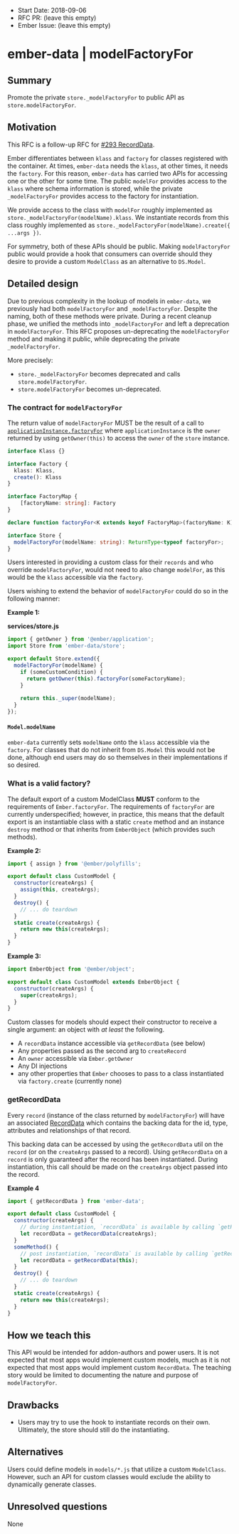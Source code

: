 - Start Date: 2018-09-06
- RFC PR: (leave this empty)
- Ember Issue: (leave this empty)

# ember-data | modelFactoryFor

## Summary

Promote the private `store._modelFactoryFor` to public API as `store.modelFactoryFor`.

## Motivation

This RFC is a follow-up RFC for [#293 RecordData](https://github.com/emberjs/rfcs/pull/293).

Ember differentiates between `klass` and `factory` for classes registered with the container.
 At times, `ember-data` needs the `klass`, at other times, it needs the `factory`. For this reason,
`ember-data` has carried two APIs for accessing one or the other for some time. The public `modelFor`
 provides access to the `klass` where schema information is stored, while the private `_modelFactoryFor`
 provides access to the factory for instantiation.
 
We provide access to the class with `modelFor` roughly implemented as `store._modelFactoryFor(modelName).klass`.
We instantiate records from this class roughly implemented as `store._modelFactoryFor(modelName).create({ ...args })`.

For symmetry, both of these APIs should be public. Making `modelFactoryFor` public would provide a hook
 that consumers can override should they desire to provide a custom `ModelClass` as an alternative
 to `DS.Model`.

## Detailed design
Due to previous complexity in the lookup of models in `ember-data`, we previously had both `modelFactoryFor`
and `_modelFactoryFor`. Despite the naming, both of these methods were private. During a recent cleanup phase,
we unified the methods into `_modelFactoryFor` and left a deprecation in `modelFactoryFor`. This RFC proposes
un-deprecating the `modelFactoryFor` method and making it public, while deprecating the private `_modelFactoryFor`.

More precisely:

- `store._modelFactoryFor` becomes deprecated and calls `store.modelFactoryFor`.
- `store.modelFactoryFor` becomes un-deprecated.

### The contract for `modelFactoryFor`

The return value of `modelFactoryFor` MUST be the result of a call to [`applicationInstance.factoryFor`](https://www.emberjs.com/api/ember/3.4/classes/ApplicationInstance/methods/factoryFor?anchor=factoryFor)
 where `applicationInstance` is the `owner` returned by using `getOwner(this)` to access the `owner` of the `store` instance.

```typescript
interface Klass {}

interface Factory {
  klass: Klass,
  create(): Klass
}

interface FactoryMap {
    [factoryName: string]: Factory
}

declare function factoryFor<K extends keyof FactoryMap>(factoryName: K): FactoryMap[K];

interface Store {
  modelFactoryFor(modelName: string): ReturnType<typeof factoryFor>;
}
```

Users interested in providing a custom class for their `records` and who override `modelFactoryFor`,
 would not need to also change `modelFor`, as this would be the `klass` accessible via the `factory`.

Users wishing to extend the behavior of `modelFactoryFor` could do so in the following manner:

**Example 1:**

**services/store.js**
```js
import { getOwner } from '@ember/application';
import Store from 'ember-data/store';

export default Store.extend({
  modelFactoryFor(modelName) {
    if (someCustomCondition) {
      return getOwner(this).factoryFor(someFactoryName);
    }
    
    return this._super(modelName);
  }
});
```
 
 #### `Model.modelName`
 
 `ember-data` currently sets `modelName` onto the `klass` accessible via the `factory`. For classes that do not
   inherit from `DS.Model` this would not be done, although end users may do so themselves in their implementations
   if so desired.

### What is a valid factory?

The default export of a custom ModelClass **MUST** conform to the requirements of `Ember.factoryFor`. The requirements
 of `factoryFor` are currently underspecified; however, in practice, this means that the default export is an
 instantiable class with a static `create` method and an instance `destroy` method or that inherits from `EmberObject`
 (which provides such methods).
 
**Example 2:**

```javascript
import { assign } from '@ember/polyfills';

export default class CustomModel {
  constructor(createArgs) {
    assign(this, createArgs);
  }
  destroy() {
    // ... do teardown
  }
  static create(createArgs) {
    return new this(createArgs);
  }
}
```

**Example 3:**

```javascript
import EmberObject from '@ember/object';

export default class CustomModel extends EmberObject {
  constructor(createArgs) {
    super(createArgs);
  }
}
```

Custom classes for models should expect their constructor to receive a single argument: an object with *at least*
 the following.
 
- A `recordData` instance accessible via `getRecordData` (see below)
- Any properties passed as the second arg to `createRecord`
- An `owner` accessible via `Ember.getOwner`
- Any DI injections
- any other properties that `Ember` chooses to pass to a class instantiated via `factory.create` (currently none)

### getRecordData

Every `record` (instance of the class returned by `modelFactoryFor`) will have an associated [RecordData](https://github.com/emberjs/rfcs/pull/293)
 which contains the backing data for the id, type, attributes and relationships of that record.
 
This backing data can be accessed by using the `getRecordData` util on the `record` (or on the `createArgs` passed to
 a record). Using `getRecordData` on a `record` is only guaranteed after the record has been instantiated. During
 instantiation, this call should be made on the `createArgs` object passed into the record.
 
**Example 4**

```javascript
import { getRecordData } from 'ember-data';

export default class CustomModel {
  constructor(createArgs) {
    // during instantiation, `recordData` is available by calling `getRecordData` on createArgs
    let recordData = getRecordData(createArgs);
  }
  someMethod() {
    // post instantiation, `recordData` is available by calling `getRecordData` on the instance
    let recordData = getRecordData(this);
  }
  destroy() {
    // ... do teardown
  }
  static create(createArgs) {
    return new this(createArgs);
  }
}
```

## How we teach this

This API would be intended for addon-authors and power users. It is not expected
that most apps would implement custom models, much as it is not expected that most
apps would implement custom `RecordData`. The teaching story would be limited to
documenting the nature and purpose of `modelFactoryFor`.

## Drawbacks

- Users may try to use the hook to instantiate records on their own. Ultimately, the store
  should still do the instantiating.

## Alternatives

Users could define models in `models/*.js` that utilize a custom `ModelClass`.
However, such an API for custom classes would exclude the ability to dynamically
generate classes.

## Unresolved questions

None
